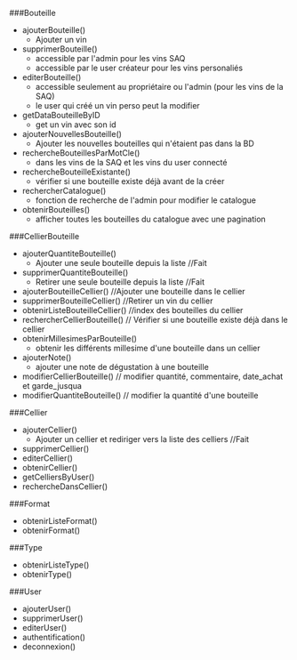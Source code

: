 ###Bouteille


- ajouterBouteille()
    - Ajouter un vin
- supprimerBouteille()
    - accessible par l'admin pour les vins SAQ
    - accessible par le user créateur pour les vins personaliés
- editerBouteille()
    - accessible seulement au propriétaire ou l'admin (pour les vins de la SAQ)
    - le user qui créé un vin perso peut la modifier
- getDataBouteilleByID
    - get un vin avec son id
- ajouterNouvellesBouteille()
    - Ajouter les nouvelles bouteilles qui n'étaient pas dans la BD
- rechercheBouteillesParMotCle()
    - dans les vins de la SAQ et les vins du user connecté
- rechercheBouteilleExistante()
    - vérifier si une bouteille existe déjà avant de la créer
- rechercherCatalogue()
    - fonction de recherche de l'admin pour modifier le catalogue 
- obtenirBouteilles()
    - afficher toutes les bouteilles du catalogue avec une pagination
    
###CellierBouteille

- ajouterQuantiteBouteille()    
  - Ajouter une seule bouteille depuis la liste //Fait
- supprimerQuantiteBouteille()  
  - Retirer une seule bouteille depuis la liste //Fait
- ajouterBouteilleCellier()     //Ajouter une bouteille dans le cellier
- supprimerBouteilleCellier()   //Retirer un vin du cellier
- obtenirListeBouteilleCellier()      //index des bouteilles du cellier
- rechercherCellierBouteille()   // Vérifier si une bouteille existe déjà dans le cellier
- obtenirMillesimesParBouteille()
  - obtenir les différents millesime d'une bouteille dans un cellier
- ajouterNote()
  - ajouter une note de dégustation à une bouteille
- modifierCellierBouteille() // modifier quantité, commentaire, date_achat et garde_jusqua
- modifierQuantiteBouteille() // modifier la quantité d'une bouteille

###Cellier

- ajouterCellier()
  - Ajouter un cellier et rediriger vers la liste des celliers //Fait
- supprimerCellier()
- editerCellier()
- obtenirCellier()
- getCelliersByUser()
- rechercheDansCellier()

###Format

- obtenirListeFormat()
- obtenirFormat()

###Type

- obtenirListeType()
- obtenirType()

###User

- ajouterUser()
- supprimerUser()
- editerUser()
- authentification()
- deconnexion()